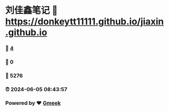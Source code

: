 # 刘佳鑫笔记 :link: https://donkeytt11111.github.io/jiaxin.github.io 
### :page_facing_up: [4](https://donkeytt11111.github.io/jiaxin.github.io/tag.html) 
### :speech_balloon: 0 
### :hibiscus: 5276 
### :alarm_clock: 2024-06-05 08:43:57 
### Powered by :heart: [Gmeek](https://github.com/Meekdai/Gmeek)
